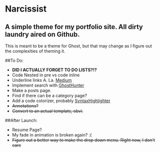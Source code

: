 # Narcissist
## A simple theme for my portfolio site. All dirty laundry aired on Github.

This is meant to be a theme for Ghost, but that may change as I figure out the complexities of theming it.

##To Do:
* **DID I ACTUALLY FORGET TO DO LISTS?!?**
* Code Nested in pre vs code inline
* Underline links A. La. [Medium](https://medium.com/designing-medium/crafting-link-underlines-on-medium-7c03a9274f9)
* Implement search with [GhostHunter](https://github.com/i11ume/ghostHunter)
* Make a posts page.
* Find if there can be a category page?
* Add a code colorizer, probably [SyntaxHighlighter](http://alexgorbatchev.com/SyntaxHighlighter/manual/configuration/)
* ~~Annotations?~~
* ~~Convert to an actual template, obvi.~~


##After Launch:
* Resume Page?
* My fade in animation is broken again? :(
* ~~Figure out a better way to make the drop down menu. Right now, I don't care~~